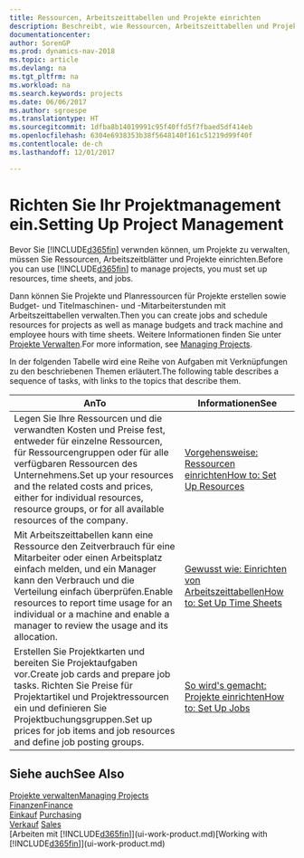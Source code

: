 ```yaml
---
title: Ressourcen, Arbeitszeittabellen und Projekte einrichten
description: Beschreibt, wie Ressourcen, Arbeitszeittabellen und Projekte eingerichtet werden, um Projekte zu verwalten.
documentationcenter: 
author: SorenGP
ms.prod: dynamics-nav-2018
ms.topic: article
ms.devlang: na
ms.tgt_pltfrm: na
ms.workload: na
ms.search.keywords: projects
ms.date: 06/06/2017
ms.author: sgroespe
ms.translationtype: HT
ms.sourcegitcommit: 1dfba8b14019991c95f40ffd5f7fbaed5df414eb
ms.openlocfilehash: 6304e6938353b38f5648140f161c51219d99f40f
ms.contentlocale: de-ch
ms.lasthandoff: 12/01/2017

---
```

# <a name="setting-up-project-management"></a><span data-ttu-id="609a5-103">Richten Sie Ihr Projektmanagement ein.</span><span class="sxs-lookup"><span data-stu-id="609a5-103">Setting Up Project Management</span></span>
<span data-ttu-id="609a5-104">Bevor Sie [!INCLUDE[d365fin](includes/d365fin_md.md)] verwnden können, um Projekte zu verwalten, müssen Sie Ressourcen, Arbeitszeitblätter und Projekte einrichten.</span><span class="sxs-lookup"><span data-stu-id="609a5-104">Before you can use [!INCLUDE[d365fin](includes/d365fin_md.md)] to manage projects, you must set up resources, time sheets, and jobs.</span></span>

<span data-ttu-id="609a5-105">Dann können Sie Projekte und Planressourcen für Projekte erstellen sowie Budget- und Titelmaschinen- und -Mitarbeiterstunden mit Arbeitszeittabellen verwalten.</span><span class="sxs-lookup"><span data-stu-id="609a5-105">Then you can create jobs and schedule resources for projects as well as manage budgets and track machine and employee hours with time sheets.</span></span> <span data-ttu-id="609a5-106">Weitere Informationen finden Sie unter [Projekte Verwalten](projects-manage-projects.md).</span><span class="sxs-lookup"><span data-stu-id="609a5-106">For more information, see [Managing Projects](projects-manage-projects.md).</span></span>  

<span data-ttu-id="609a5-107">In der folgenden Tabelle wird eine Reihe von Aufgaben mit Verknüpfungen zu den beschriebenen Themen erläutert.</span><span class="sxs-lookup"><span data-stu-id="609a5-107">The following table describes a sequence of tasks, with links to the topics that describe them.</span></span>

| <span data-ttu-id="609a5-108">An</span><span class="sxs-lookup"><span data-stu-id="609a5-108">To</span></span> | <span data-ttu-id="609a5-109">Informationen</span><span class="sxs-lookup"><span data-stu-id="609a5-109">See</span></span> |
| --- | --- |
| <span data-ttu-id="609a5-110">Legen Sie Ihre Ressourcen und die verwandten Kosten und Preise fest, entweder für einzelne Ressourcen, für Ressourcengruppen oder für alle verfügbaren Ressourcen des Unternehmens.</span><span class="sxs-lookup"><span data-stu-id="609a5-110">Set up your resources and the related costs and prices, either for individual resources, resource groups, or for all available resources of the company.</span></span> |[<span data-ttu-id="609a5-111">Vorgehensweise: Ressourcen einrichten</span><span class="sxs-lookup"><span data-stu-id="609a5-111">How to: Set Up Resources</span></span>](projects-how-setup-resources.md) |
| <span data-ttu-id="609a5-112">Mit Arbeitszeittabellen kann eine Ressource den Zeitverbrauch für eine Mitarbeiter oder einen Arbeitsplatz einfach melden, und ein Manager kann den Verbrauch und die Verteilung einfach überprüfen.</span><span class="sxs-lookup"><span data-stu-id="609a5-112">Enable resources to report time usage for an individual or a machine and enable a manager to review the usage and its allocation.</span></span> |[<span data-ttu-id="609a5-113">Gewusst wie: Einrichten von Arbeitszeittabellen</span><span class="sxs-lookup"><span data-stu-id="609a5-113">How to: Set Up Time Sheets</span></span>](projects-how-setup-time-sheets.md) |
| <span data-ttu-id="609a5-114">Erstellen Sie Projektkarten und bereiten Sie Projektaufgaben vor.</span><span class="sxs-lookup"><span data-stu-id="609a5-114">Create job cards and prepare job tasks.</span></span> <span data-ttu-id="609a5-115">Richten Sie Preise für Projektartikel und Projektressourcen ein und definieren Sie Projektbuchungsgruppen.</span><span class="sxs-lookup"><span data-stu-id="609a5-115">Set up prices for job items and job resources and define job posting groups.</span></span> |[<span data-ttu-id="609a5-116">So wird's gemacht: Projekte einrichten</span><span class="sxs-lookup"><span data-stu-id="609a5-116">How to: Set Up Jobs</span></span>](projects-how-setup-jobs.md) |

## <a name="see-also"></a><span data-ttu-id="609a5-117">Siehe auch</span><span class="sxs-lookup"><span data-stu-id="609a5-117">See Also</span></span>
[<span data-ttu-id="609a5-118">Projekte verwalten</span><span class="sxs-lookup"><span data-stu-id="609a5-118">Managing Projects</span></span>](projects-manage-projects.md)  
[<span data-ttu-id="609a5-119">Finanzen</span><span class="sxs-lookup"><span data-stu-id="609a5-119">Finance</span></span>](finance.md)  
<span data-ttu-id="609a5-120">[Einkauf](purchasing-manage-purchasing.md)       </span><span class="sxs-lookup"><span data-stu-id="609a5-120">[Purchasing](purchasing-manage-purchasing.md)       </span></span>  
<span data-ttu-id="609a5-121">[Verkauf](sales-manage-sales.md)   </span><span class="sxs-lookup"><span data-stu-id="609a5-121">[Sales](sales-manage-sales.md)   </span></span>  
<span data-ttu-id="609a5-122">[Arbeiten mit [!INCLUDE[d365fin](includes/d365fin_md.md)]](ui-work-product.md)</span><span class="sxs-lookup"><span data-stu-id="609a5-122">[Working with [!INCLUDE[d365fin](includes/d365fin_md.md)]](ui-work-product.md)</span></span>  

